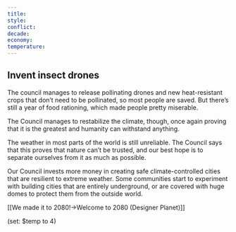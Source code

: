 ```yaml
---
title: 
style: 
conflict: 
decade: 
economy: 
temperature: 
---
```


## Invent insect drones


The council manages to release pollinating drones and new heat-resistant crops that don’t need to be pollinated, so most people are saved. But there’s still a year of food rationing, which made people pretty miserable.

The Council manages to restabilize the climate, though, once again proving that it is the greatest and humanity can withstand anything.

The weather in most parts of the world is still unreliable. The Council says that this proves that nature can’t be trusted, and our best hope is to separate ourselves from it as much as possible.

Our Council invests more money in creating safe climate-controlled cities that are resilient to extreme weather. Some communities start to experiment with building cities that are entirely underground, or are covered with huge domes to protect them from the outside world.

[[We made it to 2080!->Welcome to 2080 (Designer Planet)]]

(set: $temp to 4)
